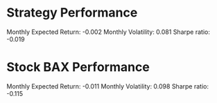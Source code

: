 # Strategy Performance
Monthly Expected Return: -0.002
Monthly Volatility: 0.081
Sharpe ratio: -0.019
# Stock BAX Performance
Monthly Expected Return: -0.011
Monthly Volatility: 0.098
Sharpe ratio: -0.115
